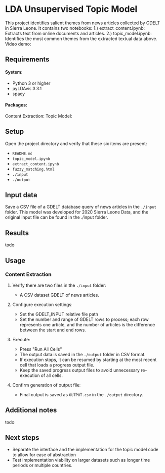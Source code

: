 # LDA Unsupervised Topic Model 

This project identifies salient themes from news articles collected by GDELT in Sierra Leone.
It contains two notebooks: 
  1.) extract_content.ipynb: Extracts text from online documents and articles.
  2.) topic_model.ipynb: Identifies the most common themes from the extracted textual data above.
Video demo: 

## Requirements
#### System:
- Python 3 or higher
- pyLDAvis 3.3.1
- spacy

#### Packages:
Content Extraction:
Topic Model:

## Setup
Open the project directory and verify that these six items are present:
- `README.md`
- `topic_model.ipynb`
- `extract_content.ipynb`
- `fuzzy_matching.html`
- `./input`
- `./output`
 
## Input data
Save a CSV file of a GDELT database query of news articles in the `./input` folder. This model was developed for 2020 Sierra Leone Data, and the original input file can be found in the ./input folder.


## Results
todo

## Usage
### Content Extraction
1. Verify there are two files in the `./input` folder:
   - A CSV dataset GDELT of news articles.
2. Configure execution settings:
   - Set the GDELT_INPUT relative file path
   - Set the number and range of GDELT rows to process; each row represents one article, and the number of articles is the difference between the start and end rows.
3. Execute:
   - Press "Run All Cells"
   - The output data is saved in the `./output` folder in CSV format.
   - If execution stops, it can be resumed by starting at the most recent cell that loads a progress output file.
   - Keep the saved progress output files to avoid unnecessary re-execution of all cells.

4. Confirm generation of output file:
   - Final output is saved as `OUTPUT.csv` in the `./output` directory.
 

## Additional notes
todo

## Next steps
- Separate the interface and the implementation for the topic model code to allow for ease of abstraction
- Test implementation viability  on larger datasets such as longer time periods or multiple countries.

